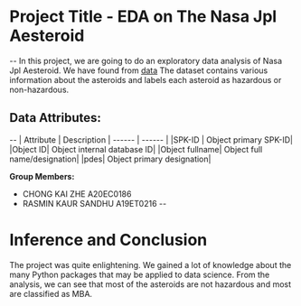 # Project Title - EDA on The Nasa Jpl Aesteroid 
--
In this project, we are going to do an exploratory data analysis of Nasa Jpl Aesteroid. We have found from [data](https://www.kaggle.com/datasets/sakhawat18/asteroid-dataset) The dataset contains various information about the asteroids and labels each asteroid as hazardous or non-hazardous.

## Data Attributes:
--
| Attribute | Description 
| ------ | ------ |
|SPK-ID | Object primary SPK-ID|
|Object ID| Object internal database ID|
|Object fullname| Object full name/designation|
|pdes| Object primary designation|


**Group Members:**

- CHONG KAI ZHE A20EC0186
- RASMIN KAUR SANDHU A19ET0216
--
# Inference and Conclusion

The project was quite enlightening. We gained a lot of knowledge about the many Python packages that may be applied to data science. From the analysis, we can see that most of the asteroids are not hazardous and most are classified as MBA.
